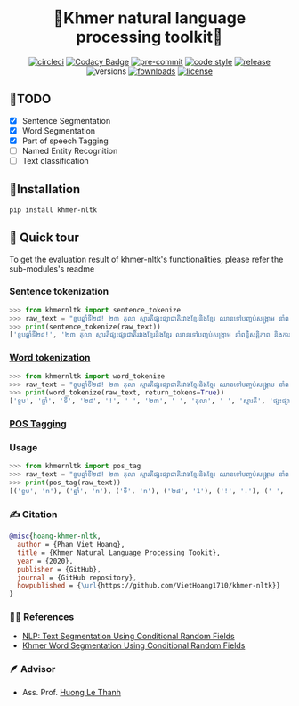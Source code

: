 <div align="center">

# 🏅Khmer natural language processing toolkit🏅

[![circleci](https://circleci.com/gh/VietHoang1710/khmer-nltk/tree/main.svg?style=svg)](https://circleci.com/gh/VietHoang1710/khmer-nltk/tree/main)
[![Codacy Badge](https://app.codacy.com/project/badge/Grade/6f6e871a122a4aa18e87ec8c75e408e2)](https://www.codacy.com/gh/VietHoang1710/khmer-nltk/dashboard?utm_source=github.com&amp;utm_medium=referral&amp;utm_content=VietHoang1710/khmer-nltk&amp;utm_campaign=Badge_Grade)
[![pre-commit](https://img.shields.io/badge/pre--commit-enabled-brightgreen?logo=pre-commit&logoColor=white)](https://github.com/pre-commit/pre-commit)
[![code style](https://img.shields.io/badge/code%20style-black-000000.svg)](https://github.com/psf/black)
[![release](https://img.shields.io/pypi/v/khmer-nltk.svg)](https://pypi.org/project/khmer-nltk/)
![versions](https://img.shields.io/pypi/pyversions/khmer-nltk.svg)
[![fownloads](https://pepy.tech/badge/khmer-nltk)](https://pepy.tech/project/khmer-nltk)
[![license](https://img.shields.io/badge/License-Apache%202.0-blue.svg)](https://github.com/VietHoang1710/khmer-nltk/blob/main/LICENSE)

</div>

## 🎯TODO
  - [x] Sentence Segmentation
  - [x] Word Segmentation
  - [x] Part of speech Tagging
  - [ ] Named Entity Recognition
  - [ ] Text classification

## 💪Installation

```bash
pip install khmer-nltk
```

## 🏹 Quick tour

To get the evaluation result of khmer-nltk's functionalities, please refer the sub-modules's readme

### Sentence tokenization

```python
>>> from khmernltk import sentence_tokenize
>>> raw_text = "ខួបឆ្នាំទី២៨! ២៣ តុលា ស្មារតីផ្សះផ្សាជាតិរវាងខ្មែរនិងខ្មែរ ឈានទៅបញ្ចប់សង្រ្គាម នាំពន្លឺសន្តិភាព និងការរួបរួមជាថ្មី"
>>> print(sentence_tokenize(raw_text))
['ខួបឆ្នាំទី២៨!', '២៣ តុលា ស្មារតីផ្សះផ្សាជាតិរវាងខ្មែរនិងខ្មែរ ឈានទៅបញ្ចប់សង្រ្គាម នាំពន្លឺសន្តិភាព និងការរួបរួមជាថ្មី']
```

### [Word tokenization](khmernltk/word_tokenize)

```python
>>> from khmernltk import word_tokenize
>>> raw_text = "ខួបឆ្នាំទី២៨! ២៣ តុលា ស្មារតីផ្សះផ្សាជាតិរវាងខ្មែរនិងខ្មែរ ឈានទៅបញ្ចប់សង្រ្គាម នាំពន្លឺសន្តិភាព និងការរួបរួមជាថ្មី"
>>> print(word_tokenize(raw_text, return_tokens=True))
['ខួប', 'ឆ្នាំ', 'ទី', '២៨', '!', ' ', '២៣', ' ', 'តុលា', ' ', 'ស្មារតី', 'ផ្សះផ្សា', 'ជាតិ', 'រវាង', 'ខ្មែរ', 'និង', 'ខ្មែរ', ' ', 'ឈាន', 'ទៅ', 'បញ្ចប់', 'សង្រ្គាម', ' ', 'នាំ', 'ពន្លឺ', 'សន្តិភាព', ' ', 'និង', 'ការរួបរួម', 'ជាថ្មី']
```

### [POS Tagging](khmernltk/pos_tag)

### Usage

```python
>>> from khmernltk import pos_tag
>>> raw_text = "ខួបឆ្នាំទី២៨! ២៣ តុលា ស្មារតីផ្សះផ្សាជាតិរវាងខ្មែរនិងខ្មែរ ឈានទៅបញ្ចប់សង្រ្គាម នាំពន្លឺសន្តិភាព និងការរួបរួមជាថ្មី"
>>> print(pos_tag(raw_text))
[('ខួប', 'n'), ('ឆ្នាំ', 'n'), ('ទី', 'n'), ('២៨', '1'), ('!', '.'), (' ', 'n'), ('២៣', '1'), (' ', 'n'), ('តុលា', 'n'), (' ', 'n'), ('ស្មារតី', 'n'), ('ផ្សះផ្សា', 'n'), ('ជាតិ', 'n'), ('រវាង', 'o'), ('ខ្មែរ', 'n'), ('និង', 'o'), ('ខ្មែរ', 'n'), (' ', 'n'), ('ឈាន', 'v'), ('ទៅ', 'v'), ('បញ្ចប់', 'v'), ('សង្រ្គាម', 'n'), (' ', 'n'), ('នាំ', 'v'), ('ពន្លឺ', 'n'), ('សន្តិភាព', 'n'), (' ', 'n'), ('និង', 'o'), ('ការរួបរួម', 'n'), ('ជាថ្មី', 'o')]
```

### ✍️ Citation

```bibtex
@misc{hoang-khmer-nltk,
  author = {Phan Viet Hoang},
  title = {Khmer Natural Language Processing Tookit},
  year = {2020},
  publisher = {GitHub},
  journal = {GitHub repository},
  howpublished = {\url{https://github.com/VietHoang1710/khmer-nltk}}
}
```

### 👨‍🎓 References

- [NLP: Text Segmentation Using Conditional Random Fields](https://medium.com/@phylypo/nlp-text-segmentation-using-conditional-random-fields-e8ff1d2b6060)
- [Khmer Word Segmentation Using Conditional Random Fields](https://www2.nict.go.jp/astrec-att/member/ding/KhNLP2015-SEG.pdf)

### 🪶 Advisor

- Ass. Prof. [Huong Le Thanh](https://users.soict.hust.edu.vn/huonglt/)

